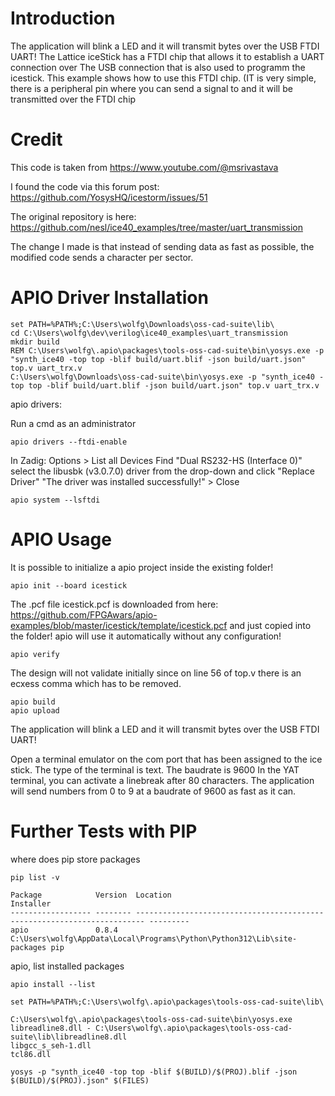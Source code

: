 # Introduction

The application will blink a LED and it will transmit bytes over the USB FTDI UART!
The Lattice iceStick has a FTDI chip that allows it to establish a UART connection over The
USB connection that is also used to programm the icestick.
This example shows how to use this FTDI chip. (IT is very simple, there is a peripheral pin where you can send
a signal to and it will be transmitted over the FTDI chip

# Credit

This code is taken from https://www.youtube.com/@msrivastava

I found the code via this forum post: https://github.com/YosysHQ/icestorm/issues/51

The original repository is here: https://github.com/nesl/ice40_examples/tree/master/uart_transmission

The change I made is that instead of sending data as fast as possible,
the modified code sends a character per sector.

# APIO Driver Installation

```
set PATH=%PATH%;C:\Users\wolfg\Downloads\oss-cad-suite\lib\
cd C:\Users\wolfg\dev\verilog\ice40_examples\uart_transmission
mkdir build
REM C:\Users\wolfg\.apio\packages\tools-oss-cad-suite\bin\yosys.exe -p "synth_ice40 -top top -blif build/uart.blif -json build/uart.json" top.v uart_trx.v
C:\Users\wolfg\Downloads\oss-cad-suite\bin\yosys.exe -p "synth_ice40 -top top -blif build/uart.blif -json build/uart.json" top.v uart_trx.v
```

apio drivers:

Run a cmd as an administrator
```
apio drivers --ftdi-enable
```

In Zadig: Options > List all Devices
Find "Dual RS232-HS (Interface 0)"
select the libusbk (v3.0.7.0) driver from the drop-down and click "Replace Driver"
"The driver was installed successfully!" > Close
```
apio system --lsftdi
```

# APIO Usage

It is possible to initialize a apio project inside the existing folder!
```
apio init --board icestick
```
The .pcf file icestick.pcf is downloaded from here: https://github.com/FPGAwars/apio-examples/blob/master/icestick/template/icestick.pcf and just copied into the folder! apio will use it automatically without any configuration!
```
apio verify
```
The design will not validate initially since on line 56 of top.v there is an ecxess comma which has to be removed.
```
apio build
apio upload
```
The application will blink a LED and it will transmit bytes over the USB FTDI UART!

Open a terminal emulator on the com port that has been assigned to the ice stick.
The type of the terminal is text.
The baudrate is 9600
In the YAT terminal, you can activate a linebreak after 80 characters.
The application will send numbers from 0 to 9 at a baudrate of 9600 as fast as it can.

# Further Tests with PIP

where does pip store packages
```
pip list -v

Package            Version  Location                                                                 Installer
------------------ -------- ------------------------------------------------------------------------ ---------
apio               0.8.4    C:\Users\wolfg\AppData\Local\Programs\Python\Python312\Lib\site-packages pip
```

apio, list installed packages
```
apio install --list
```

```
set PATH=%PATH%;C:\Users\wolfg\.apio\packages\tools-oss-cad-suite\lib\

C:\Users\wolfg\.apio\packages\tools-oss-cad-suite\bin\yosys.exe
libreadline8.dll - C:\Users\wolfg\.apio\packages\tools-oss-cad-suite\lib\libreadline8.dll
libgcc_s_seh-1.dll
tcl86.dll
```

```
yosys -p "synth_ice40 -top top -blif $(BUILD)/$(PROJ).blif -json $(BUILD)/$(PROJ).json" $(FILES)
```